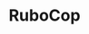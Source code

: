 ---
codehost: https://github.com/rubocop-hq/rubocop
logohandle: batsov_rubocop
sort: rubocop
title: RuboCop
website: http://batsov.com/rubocop/
---